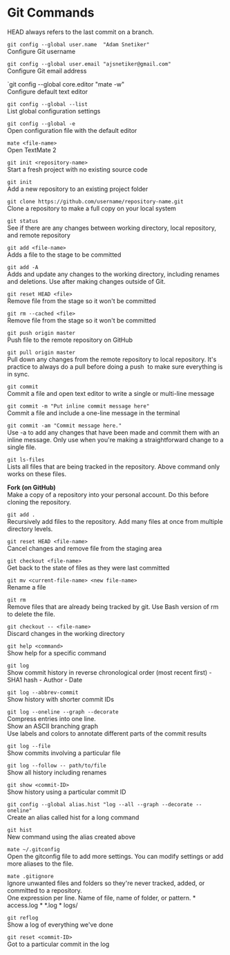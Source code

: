 # Git Commands

HEAD always refers to the last commit on a branch.

`git config --global user.name  "Adam Snetiker"` <br>
Configure Git username

`git config --global user.email "ajsnetiker@gmail.com"` <br>
Configure Git email address

`git config --global core.editor "mate -w" <br>
Configure default text editor

`git config --global --list` <br>
List global configuration settings

`git config --global -e` <br>
Open configuration file with the default editor

`mate <file-name>` <br>
Open TextMate 2

`git init <repository-name>` <br>
Start a fresh project with no existing source code 

`git init ` <br>
Add a new repository to an existing project folder

`git clone https://github.com/username/repository-name.git` <br>
Clone a repository to make a full copy on your local system

`git status` <br>
See if there are any changes between working directory, local repository, and remote repository

`git add <file-name>` <br>
Adds a file to the stage to be committed

`git add -A` <br>
Adds and update any changes to the working directory, including renames and deletions. Use after making changes outside of Git.

`git reset HEAD <file>` <br>
Remove file from the stage so it won't be committed

`git rm --cached <file>` <br>
Remove file from the stage so it won't be committed

`git push origin master` <br>
Push file to the remote repository on GitHub

`git pull origin master` <br>
Pull down any changes from the remote repository to local repository. It's practice to always do a pull before doing a push  to make sure everything is in sync.

`git commit` <br>
Commit a file and open text editor to write a single or multi-line message

`git commit -m "Put inline commit message here"` <br>
Commit a file and include a one-line message in the terminal

`git commit -am "Commit message here."` <br>
Use -a to add any changes that have been made and commit them with an inline message. Only use when you're making a straightforward change to a single file.

`git ls-files` <br>
Lists all files that are being tracked in the repository. Above command only works on these files.

**Fork (on GitHub)**  <br>
Make a copy of a repository into your personal account. Do this before cloning the repository.

`git add .` <br>
Recursively add files to the repository. Add many files at once from multiple directory levels.

`git reset HEAD <file-name>` <br>
Cancel changes and remove file from the staging area

`git checkout <file-name>` <br>
Get back to the state of files as they were last committed

`git mv <current-file-name> <new file-name>` <br>
Rename a file

`git rm` <br>
Remove files that are already being tracked by git. Use Bash version of rm to delete the file.

`git checkout -- <file-name>` <br>
Discard changes in the working directory

`git help <command>` <br>
Show help for a specific command

`git log` <br>
Show commit history in reverse chronological order (most recent first)
	- SHA1 hash
	- Author
	- Date

`git log --abbrev-commit` <br>
Show history with shorter commit IDs

`git log --oneline --graph --decorate` <br>
Compress entries into one line. <br>
Show an ASCII branching graph <br>
Use labels and colors to annotate different parts of the commit results

`git log --file` <br>
Show commits involving a particular file

`git log --follow -- path/to/file` <br>
Show all history including renames

`git show <commit-ID>`  <br>
Show history using a particular commit ID

`git config --global alias.hist "log --all --graph --decorate --oneline"` <br>
Create an alias called hist for a long command

`git hist` <br>
New command using the alias created above

`mate ~/.gitconfig` <br>
Open the gitconfig file to add more settings. You can modify settings or add more aliases to the file.

`mate .gitignore` <br>
Ignore unwanted files and folders so they're never tracked, added, or committed to a repository.  <br>
One expression per line. Name of file, name of folder, or pattern.
	* access.log
	* *.log
	* logs/

`git reflog` <br>
Show a log of everything we've done

`git reset <commit-ID>` <br>
Got to a particular commit in the log
